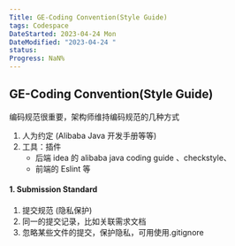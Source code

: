 ```yaml
---
Title: GE-Coding Convention(Style Guide)
tags: Codespace
DateStarted: 2023-04-24 Mon
DateModified: "2023-04-24 "
status:
Progress: NaN%
---
```


## GE-Coding Convention(Style Guide)

编码规范很重要，架构师维持编码规范的几种方式

1. 人为约定 (Alibaba Java 开发手册等等)
2. 工具：插件
   - 后端 idea 的 alibaba java coding guide 、checkstyle、
   - 前端的 Eslint 等

#### 1. Submission Standard

1. 提交规范 (隐私保护)
2. 同一的提交记录，比如关联需求文档
3. 忽略某些文件的提交，保护隐私，可用使用.gitignore

